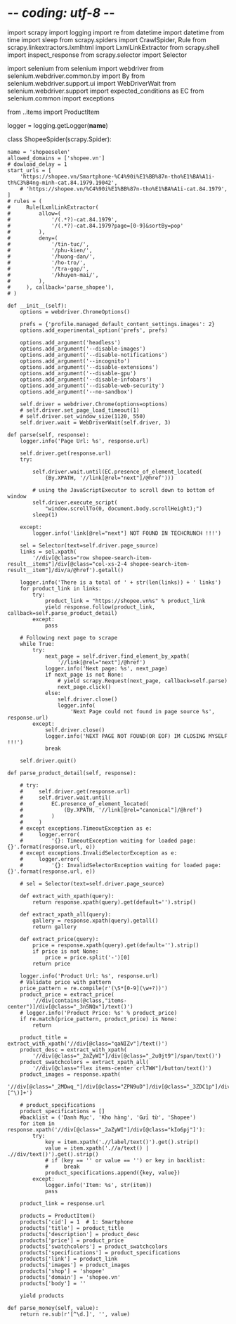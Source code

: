 # -*- coding: utf-8 -*-
import scrapy
import logging
import re
from datetime import datetime
from time import sleep
from scrapy.spiders import CrawlSpider, Rule
from scrapy.linkextractors.lxmlhtml import LxmlLinkExtractor
from scrapy.shell import inspect_response
from scrapy.selector import Selector

import selenium
from selenium import webdriver
from selenium.webdriver.common.by import By
from selenium.webdriver.support.ui import WebDriverWait
from selenium.webdriver.support import expected_conditions as EC
from selenium.common import exceptions

from ..items import ProductItem

logger = logging.getLogger(__name__)


class ShopeeSpider(scrapy.Spider):

    name = 'shopeeselen'
    allowed_domains = ['shopee.vn']
    # dowload_delay = 1
    start_urls = [
        'https://shopee.vn/Smartphone-%C4%90i%E1%BB%87n-tho%E1%BA%A1i-th%C3%B4ng-minh-cat.84.1979.19042',
        # 'https://shopee.vn/%C4%90i%E1%BB%87n-tho%E1%BA%A1i-cat.84.1979',
    ]
    # rules = (
    #     Rule(LxmlLinkExtractor(
    #         allow=(
    #             '/(.*?)-cat.84.1979',
    #             '/(.*?)-cat.84.1979?page=[0-9]&sortBy=pop'
    #         ),
    #         deny=(
    #             '/tin-tuc/',
    #             '/phu-kien/',
    #             '/huong-dan/',
    #             '/ho-tro/',
    #             '/tra-gop/',
    #             '/khuyen-mai/',
    #         ),
    #     ), callback='parse_shopee'),
    # )

    def __init__(self):
        options = webdriver.ChromeOptions()

        prefs = {'profile.managed_default_content_settings.images': 2}
        options.add_experimental_option('prefs', prefs)

        options.add_argument('headless')
        options.add_argument('--disable-images')
        options.add_argument('--disable-notifications')
        options.add_argument('--incognito')
        options.add_argument('--disable-extensions')
        options.add_argument('--disable-gpu')
        options.add_argument('--disable-infobars')
        options.add_argument('--disable-web-security')
        options.add_argument('--no-sandbox')

        self.driver = webdriver.Chrome(options=options)
        # self.driver.set_page_load_timeout(1)
        # self.driver.set_window_size(1120, 550)
        self.driver.wait = WebDriverWait(self.driver, 3)

    def parse(self, response):
        logger.info('Page Url: %s', response.url)

        self.driver.get(response.url)
        try:

            self.driver.wait.until(EC.presence_of_element_located(
                (By.XPATH, '//link[@rel="next"]/@href')))

            # using the JavaScriptExecutor to scroll down to bottom of window
            self.driver.execute_script(
                "window.scrollTo(0, document.body.scrollHeight);")
            sleep(1)

        except:
            logger.info('link[@rel="next"] NOT FOUND IN TECHCRUNCH !!!')

        sel = Selector(text=self.driver.page_source)
        links = sel.xpath(
            '//div[@class="row shopee-search-item-result__items"]/div[@class="col-xs-2-4 shopee-search-item-result__item"]/div/a/@href').getall()

        logger.info('There is a total of ' + str(len(links)) + ' links')
        for product_link in links:
            try:
                product_link = "https://shopee.vn%s" % product_link
                yield response.follow(product_link, callback=self.parse_product_detail)
            except:
                pass

        # Following next page to scrape
        while True:
            try:
                next_page = self.driver.find_element_by_xpath(
                    '//link[@rel="next"]/@href')
                logger.info('Next page: %s', next_page)
                if next_page is not None:
                    # yield scrapy.Request(next_page, callback=self.parse)
                    next_page.click()
                else:
                    self.driver.close()
                    logger.info(
                        'Next Page could not found in page source %s', response.url)
            except:
                self.driver.close()
                logger.info('NEXT PAGE NOT FOUND(OR EOF) IM CLOSING MYSELF !!!')
                break

        self.driver.quit()

    def parse_product_detail(self, response):

        # try:
        #     self.driver.get(response.url)
        #     self.driver.wait.until(
        #         EC.presence_of_element_located(
        #             (By.XPATH, '//link[@rel="canonical"]/@href')
        #         )
        #     )
        # except exceptions.TimeoutException as e:
        #     logger.error(
        #         '{}: TimeoutException waiting for loaded page: {}'.format(response.url, e))
        # except exceptions.InvalidSelectorException as e:
        #     logger.error(
        #         '{}: InvalidSelectorException waiting for loaded page: {}'.format(response.url, e))

        # sel = Selector(text=self.driver.page_source)

        def extract_with_xpath(query):
            return response.xpath(query).get(default='').strip()

        def extract_xpath_all(query):
            gallery = response.xpath(query).getall()
            return gallery

        def extract_price(query):
            price = response.xpath(query).get(default='').strip()
            if price is not None:
                price = price.split('-')[0]
            return price

        logger.info('Product Url: %s', response.url)
        # Validate price with pattern
        price_pattern = re.compile(r'(\S*[0-9](\w+?))')
        product_price = extract_price(
            '//div[contains(@class,"items-center")]/div[@class="_3n5NQx"]/text()')
        # logger.info('Product Price: %s' % product_price)
        if re.match(price_pattern, product_price) is None:
            return

        product_title = extract_with_xpath('//div[@class="qaNIZv"]/text()')
        product_desc = extract_with_xpath(
            '//div[@class="_2aZyWI"]/div[@class="_2u0jt9"]/span/text()')
        product_swatchcolors = extract_xpath_all(
            '//div[@class="flex items-center crl7WW"]/button/text()')
        product_images = response.xpath(
            '//div[@class="_2MDwq_"]/div[@class="ZPN9uD"]/div[@class="_3ZDC1p"]/div/@style').re(r'(?:https?://).*?[^\)]+')

        # product_specifications
        product_specifications = []
        #backlist = ('Danh Mục', 'Kho hàng', 'Gửi từ', 'Shopee')
        for item in response.xpath('//div[@class="_2aZyWI"]/div[@class="kIo6pj"]'):
            try:
                key = item.xpath('.//label/text()').get().strip()
                value = item.xpath('.//a/text() | .//div/text()').get().strip()
                # if (key == '' or value == '') or key in backlist:
                #     break
                product_specifications.append({key, value})
            except:
                logger.info('Item: %s', str(item))
                pass

        product_link = response.url

        products = ProductItem()
        products['cid'] = 1  # 1: Smartphone
        products['title'] = product_title
        products['description'] = product_desc
        products['price'] = product_price
        products['swatchcolors'] = product_swatchcolors
        products['specifications'] = product_specifications
        products['link'] = product_link
        products['images'] = product_images
        products['shop'] = 'shopee'
        products['domain'] = 'shopee.vn'
        products['body'] = ''

        yield products

    def parse_money(self, value):
        return re.sub(r'[^\d.]', '', value)
